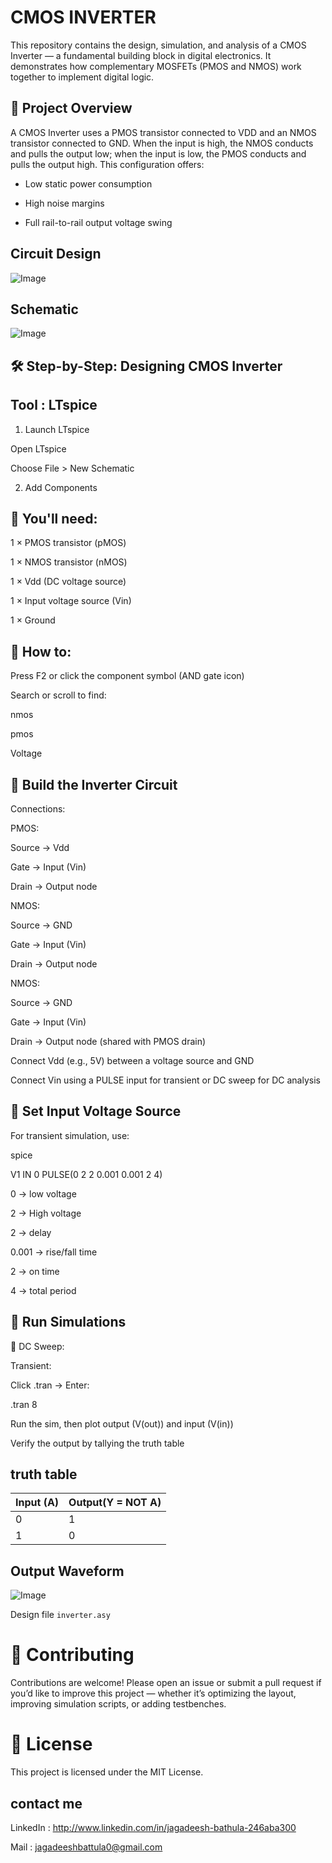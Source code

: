 # CMOS INVERTER
This repository contains the design, simulation, and analysis of a CMOS Inverter — a fundamental building block in digital electronics. It demonstrates how complementary MOSFETs (PMOS and NMOS) work together to implement digital logic.

## 📌 Project Overview

A CMOS Inverter uses a PMOS transistor connected to VDD and an NMOS transistor connected to GND. When the input is high, the NMOS conducts and pulls the output low; when the input is low, the PMOS conducts and pulls the output high. This configuration offers:

* Low static power consumption

* High noise margins

* Full rail-to-rail output voltage swing

##  Circuit Design 

![Image](https://github.com/user-attachments/assets/f90a65b1-42f2-43e9-8671-9ceeb4f146e0)

## Schematic

![Image](https://github.com/user-attachments/assets/5341e87f-9a29-4c75-bce1-f040aeb6028b)

 
## 🛠️ Step-by-Step: Designing CMOS Inverter 

## Tool : LTspice

1. Launch LTspice

Open LTspice

Choose File > New Schematic

2. Add Components

## 📌 You'll need:

1 × PMOS transistor (pMOS)

1 × NMOS transistor (nMOS)

1 × Vdd (DC voltage source)

1 × Input voltage source (Vin)

1 × Ground

## 📌 How to:

Press F2 or click the component symbol (AND gate icon)

Search or scroll to find:

nmos

pmos

Voltage

## 📌 Build the Inverter Circuit

Connections:

PMOS:

Source → Vdd

Gate → Input (Vin)

Drain → Output node

NMOS:

Source → GND

Gate → Input (Vin)

Drain → Output node

NMOS:

Source → GND

Gate → Input (Vin)

Drain → Output node (shared with PMOS drain)

Connect Vdd (e.g., 5V) between a voltage source and GND

Connect Vin using a PULSE input for transient or DC sweep for DC analysis

## 📌 Set Input Voltage Source

For transient simulation, use:

spice

V1 IN 0 PULSE(0 2 2 0.001 0.001 2 4)

0 → low voltage

2 → High voltage

2 → delay

0.001 → rise/fall time

2 → on time

4 → total period

## 📌 Run Simulations

🧪 DC Sweep:

 Transient:

Click .tran → Enter:

.tran 8

Run the sim, then plot output (V(out)) and input (V(in))

Verify the output by tallying the truth table

## truth table

| Input (A)  |   Output(Y = NOT A)  |
|------------|----------------------|
|   0        |          1           |
|   1        |         	0           |


## Output Waveform

![Image](https://github.com/user-attachments/assets/74067b88-ee44-4d7d-b203-3c764ca6dcce)

Design file `inverter.asy` 

# 🤝 Contributing
Contributions are welcome! Please open an issue or submit a pull request if you’d like to improve this project — whether it’s optimizing the layout, improving simulation scripts, or adding testbenches.

# 📄 License
This project is licensed under the MIT License.

## contact me

LinkedIn : http://www.linkedin.com/in/jagadeesh-bathula-246aba300

Mail : jagadeeshbattula0@gmail.com
